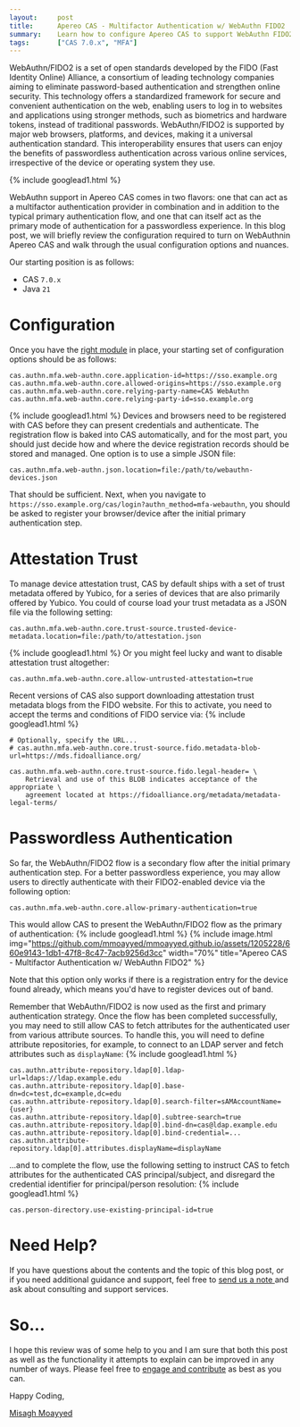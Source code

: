 ```yaml
---
layout:     post
title:      Apereo CAS - Multifactor Authentication w/ WebAuthn FIDO2
summary:    Learn how to configure Apereo CAS to support WebAuthn FIDO2 for multifactor and passwordless authentication scenarios.
tags:       ["CAS 7.0.x", "MFA"]
---
```


WebAuthn/FIDO2 is a set of open standards developed by the FIDO (Fast Identity Online) Alliance, a consortium of leading technology companies aiming to eliminate password-based authentication and strengthen online security. This technology offers a standardized framework for secure and convenient authentication on the web, enabling users to log in to websites and applications using stronger methods, such as biometrics and hardware tokens, instead of traditional passwords. WebAuthn/FIDO2 is supported by major web browsers, platforms, and devices, making it a universal authentication standard. This interoperability ensures that users can enjoy the benefits of passwordless authentication across various online services, irrespective of the device or operating system they use.

{% include googlead1.html %}

WebAuthn support in Apereo CAS comes in two flavors: one that can act as a multifactor authentication provider in combination and in addition to the typical primary authentication flow, and one that can itself act as the primary mode of authentication for a passwordless experience. In this blog post, we will briefly review the configuration required to turn on WebAuthnin Apereo CAS and walk through the usual configuration options and nuances.

Our starting position is as follows:

- CAS `7.0.x`
- Java `21`

# Configuration

Once you have the [right module](https://apereo.github.io/cas/development/mfa/FIDO2-WebAuthn-Authentication.html) in place, your starting set of configuration options should be as follows:

```properties
cas.authn.mfa.web-authn.core.application-id=https://sso.example.org
cas.authn.mfa.web-authn.core.allowed-origins=https://sso.example.org
cas.authn.mfa.web-authn.core.relying-party-name=CAS WebAuthn
cas.authn.mfa.web-authn.core.relying-party-id=sso.example.org
```
{% include googlead1.html  %}
Devices and browsers need to be registered with CAS before they can present credentials and authenticate. The registration flow is baked into CAS automatically, and for the most part, you should just decide how and where the device registration records should be stored and managed. One option is to use a simple JSON file:

```properties
cas.authn.mfa.web-authn.json.location=file:/path/to/webauthn-devices.json
```

That should be sufficient. Next, when you navigate to `https://sso.example.org/cas/login?authn_method=mfa-webauthn`, you should be asked to register your browser/device after the initial primary authentication step. 

# Attestation Trust

To manage device attestation trust, CAS by default ships with a set of trust metadata offered by Yubico, for a series of devices that are also primarily offered by Yubico. You could of course load your trust metadata as a JSON file via the following setting:

```properties
cas.authn.mfa.web-authn.core.trust-source.trusted-device-metadata.location=file:/path/to/attestation.json
```
{% include googlead1.html  %}
Or you might feel lucky and want to disable attestation trust altogether:

```properties
cas.authn.mfa.web-authn.core.allow-untrusted-attestation=true
```

Recent versions of CAS also support downloading attestation trust metadata blogs from the FIDO website. For this to activate, you need to accept the terms and conditions of FIDO service via:
{% include googlead1.html  %}
```properties
# Optionally, specify the URL...
# cas.authn.mfa.web-authn.core.trust-source.fido.metadata-blob-url=https://mds.fidoalliance.org/

cas.authn.mfa.web-authn.core.trust-source.fido.legal-header= \
    Retrieval and use of this BLOB indicates acceptance of the appropriate \
    agreement located at https://fidoalliance.org/metadata/metadata-legal-terms/
```

# Passwordless Authentication

So far, the WebAuthn/FIDO2 flow is a secondary flow after the initial primary authentication step. For a better passwordless experience, you may allow users to directly authenticate with their FIDO2-enabled device via the following option:

```properties
cas.authn.mfa.web-authn.core.allow-primary-authentication=true
```

This would allow CAS to present the WebAuthn/FIDO2 flow as the primary of authentication:
{% include googlead1.html  %}
{% include image.html img="https://github.com/mmoayyed/mmoayyed.github.io/assets/1205228/660e9143-1db1-47f8-8c47-7acb9256d3cc" width="70%" 
title="Apereo CAS - Multifactor Authentication w/ WebAuthn FIDO2" %}

Note that this option only works if there is a registration entry for the device found already, which means you'd have to register devices out of band. 

Remember that WebAuthn/FIDO2 is now used as the first and primary authentication strategy. Once the flow has been completed successfully, you may need to still allow CAS to fetch attributes for the authenticated user from various attribute sources. To handle this, you will need to define attribute repositories, for example, to connect to an LDAP server and fetch attributes such as `displayName`:
{% include googlead1.html  %}
```
cas.authn.attribute-repository.ldap[0].ldap-url=ldaps://ldap.example.edu
cas.authn.attribute-repository.ldap[0].base-dn=dc=test,dc=example,dc=edu
cas.authn.attribute-repository.ldap[0].search-filter=sAMAccountName={user}
cas.authn.attribute-repository.ldap[0].subtree-search=true
cas.authn.attribute-repository.ldap[0].bind-dn=cas@ldap.example.edu
cas.authn.attribute-repository.ldap[0].bind-credential=...
cas.authn.attribute-repository.ldap[0].attributes.displayName=displayName
```

...and to complete the flow, use the following setting to instruct CAS to fetch attributes for the authenticated CAS principal/subject, and disregard the credential identifier for principal/person resolution:
{% include googlead1.html  %}
```properties
cas.person-directory.use-existing-principal-id=true
```

# Need Help?

If you have questions about the contents and the topic of this blog post, or if you need additional guidance and support, feel free to [send us a note ](/#contact-section-header) and ask about consulting and support services.

# So...

I hope this review was of some help to you and I am sure that both this post as well as the functionality it attempts to explain can be improved in any number of ways. Please feel free to [engage and contribute][contribguide] as best as you can.

Happy Coding,

[Misagh Moayyed](https://fawnoos.com)

[contribguide]: https://apereo.github.io/cas/developer/Contributor-Guidelines.html